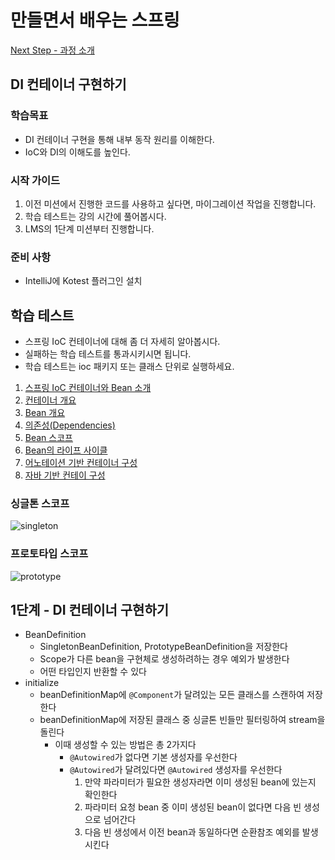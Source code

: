 # 만들면서 배우는 스프링
[Next Step - 과정 소개](https://edu.nextstep.camp/c/4YUvqn9V)

## DI 컨테이너 구현하기

### 학습목표
- DI 컨테이너 구현을 통해 내부 동작 원리를 이해한다.
- IoC와 DI의 이해도를 높인다.

### 시작 가이드
1. 이전 미션에서 진행한 코드를 사용하고 싶다면, 마이그레이션 작업을 진행합니다.
2. 학습 테스트는 강의 시간에 풀어봅시다.
3. LMS의 1단계 미션부터 진행합니다.

### 준비 사항
- IntelliJ에 Kotest 플러그인 설치

## 학습 테스트
- 스프링 IoC 컨테이너에 대해 좀 더 자세히 알아봅시다.
- 실패하는 학습 테스트를 통과시키시면 됩니다.
- 학습 테스트는 ioc 패키지 또는 클래스 단위로 실행하세요.

1. [스프링 IoC 컨테이너와 Bean 소개](src/test/kotlin/ioc/Introduction.kt)
2. [컨테이너 개요](src/test/kotlin/ioc/Container.kt)
3. [Bean 개요](src/test/kotlin/ioc/Bean.kt)
4. [의존성(Dependencies)](src/test/kotlin/ioc/Dependencies.kt)
5. [Bean 스코프](src/test/kotlin/ioc/BeanScopes.kt)
6. [Bean의 라이프 사이클](src/test/kotlin/ioc/Lifecycle.kt)
7. [어노테이션 기반 컨테이너 구성](src/test/kotlin/ioc/AnnotationBasedConfiguration.kt)
8. [자바 기반 컨테이 구성](src/test/kotlin/ioc/JavaBasedConfiguration.kt)

### 싱글톤 스코프
<img src="docs/images/singleton.png" alt="singleton">

### 프로토타입 스코프
<img src="docs/images/prototype.png" alt="prototype">

## 1단계 - DI 컨테이너 구현하기
- BeanDefinition
  - SingletonBeanDefinition, PrototypeBeanDefinition을 저장한다
  - Scope가 다른 bean을 구현체로 생성하려하는 경우 예외가 발생한다
  - 어떤 타입인지 반환할 수 있다
- initialize
  - beanDefinitionMap에 `@Component`가 달려있는 모든 클래스를 스캔하여 저장한다
  - beanDefinitionMap에 저장된 클래스 중 싱글톤 빈들만 필터링하여 stream을 돌린다
    - 이때 생성할 수 있는 방법은 총 2가지다
      - `@Autowired`가 없다면 기본 생성자를 우선한다
      - `@Autowired`가 달려있다면 `@Autowired` 생성자를 우선한다
        1. 만약 파라미터가 필요한 생성자라면 이미 생성된 bean에 있는지 확인한다
        2. 파라미터 요청 bean 중 이미 생성된 bean이 없다면 다음 빈 생성으로 넘어간다
        3. 다음 빈 생성에서 이전 bean과 동일하다면 순환참조 예외를 발생시킨다
